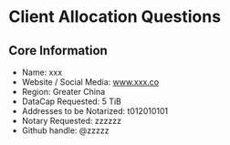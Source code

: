 # Client Allocation Questions

## Core Information
- Name: xxx
- Website / Social Media: www.xxx.co
- Region: Greater China
- DataCap Requested: 5 TiB
- Addresses to be Notarized: t012010101
- Notary Requested: zzzzzz
- Github handle: @zzzzz
